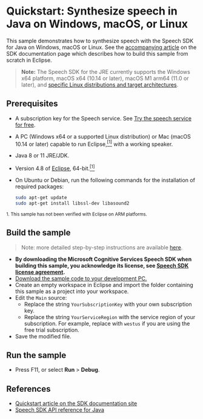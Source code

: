 # Quickstart: Synthesize speech in Java on Windows, macOS, or Linux

This sample demonstrates how to synthesize speech with the Speech SDK for Java on Windows, macOS or Linux.
See the [accompanying article](https://docs.microsoft.com/azure/cognitive-services/speech-service/quickstart-text-to-speech-java-jre) on the SDK documentation page which describes how to build this sample from scratch in Eclipse.

> **Note:**
> The Speech SDK for the JRE currently supports the Windows x64 platform, macOS x64 (10.14 or later), macOS M1 arm64 (11.0 or later), and [specific Linux distributions and target architectures](https://docs.microsoft.com/azure/cognitive-services/speech-service/speech-sdk?tabs=linux).

## Prerequisites

* A subscription key for the Speech service. See [Try the speech service for free](https://docs.microsoft.com/azure/cognitive-services/speech-service/get-started).
* A PC (Windows x64 or a supported Linux distribution) or Mac (macOS 10.14 or later) capable to run Eclipse,[<sup>[1]</sup>](#footnote1) with a working speaker.
* Java 8 or 11 JRE/JDK.
* Version 4.8 of [Eclipse](https://www.eclipse.org), 64-bit.[<sup>[1]</sup>](#footnote1)
* On Ubuntu or Debian, run the following commands for the installation of required packages:

  ```sh
  sudo apt-get update
  sudo apt-get install libssl-dev libasound2
  ```

<small><a name="footnote1">1</a>. This sample has not been verified with Eclipse on ARM platforms.</small>

## Build the sample

> Note: more detailed step-by-step instructions are available [here](https://docs.microsoft.com/azure/cognitive-services/speech-service/quickstart-text-to-speech-java-jre).

* **By downloading the Microsoft Cognitive Services Speech SDK when building this sample, you acknowledge its license, see [Speech SDK license agreement](https://aka.ms/csspeech/license).**
* [Download the sample code to your development PC.](/README.md#get-the-samples)
* Create an empty workspace in Eclipse and import the folder containing this sample as a project into your workspace.
* Edit the `Main` source:
  * Replace the string `YourSubscriptionKey` with your own subscription key.
  * Replace the string `YourServiceRegion` with the service region of your subscription.
    For example, replace with `westus` if you are using the free trial subscription.
* Save the modified file.

## Run the sample

* Press F11, or select **Run** \> **Debug**.

## References

* [Quickstart article on the SDK documentation site](https://docs.microsoft.com/azure/cognitive-services/speech-service/quickstart-text-to-speech-java-jre)
* [Speech SDK API reference for Java](https://aka.ms/csspeech/javaref)
